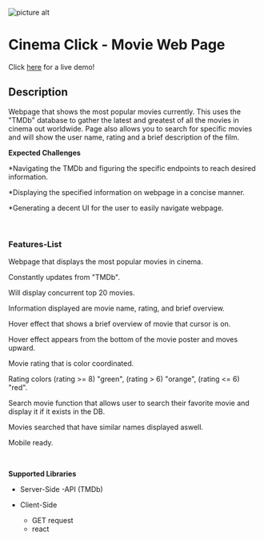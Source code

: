 ![picture alt](https://i.ibb.co/rsNZR6H/aee39829-6c21-4445-8079-e76c3bb8dc06-200x200.png)

# Cinema Click - Movie Web Page

Click [here](http://cinema-cliks.surge.sh) for a live demo!

## Description

Webpage that shows the most popular movies currently. This uses the "TMDb" database to gather the latest and greatest of all the movies in cinema out worldwide. Page also allows you to search for specific movies and will show the user name, rating and a brief description of the film.

**Expected Challenges**

\*Navigating the TMDb and figuring the specific endpoints to reach desired information.

\*Displaying the specified information on webpage in a concise manner.

\*Generating a decent UI for the user to easily navigate webpage.

&nbsp;
&nbsp;

### Features-List

Webpage that displays the most popular movies in cinema.

Constantly updates from "TMDb".

Will display concurrent top 20 movies.

Information displayed are movie name, rating, and brief overview.

Hover effect that shows a brief overview of movie that cursor is on.

Hover effect appears from the bottom of the movie poster and moves upward.

Movie rating that is color coordinated.

Rating colors (rating >= 8) "green", (rating > 6) "orange", (rating <= 6) "red".

Search movie function that allows user to search their favorite movie and display it if it exists in the DB.

Movies searched that have similar names displayed aswell.

Mobile ready.

&nbsp;

**Supported Libraries**

- Server-Side
  -API (TMDb)

- Client-Side
  - GET request
  - react
